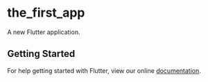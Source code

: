 # the_first_app

A new Flutter application.

## Getting Started

For help getting started with Flutter, view our online
[documentation](https://flutter.io/).
